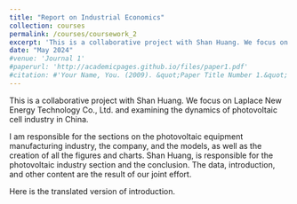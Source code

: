 ```yaml
---
title: "Report on Industrial Economics"
collection: courses
permalink: /courses/coursework_2
excerpt: 'This is a collaborative project with Shan Huang. We focus on Laplace New Energy Technology Co., Ltd. and examining the dynamics of photovoltaic cell industry in China.'
date: "May 2024"
#venue: 'Journal 1'
#paperurl: 'http://academicpages.github.io/files/paper1.pdf'
#citation: #'Your Name, You. (2009). &quot;Paper Title Number 1.&quot; <i>Journal 1</i>. 1(1).'
---
```


This is a collaborative project with Shan Huang. We focus on Laplace New Energy Technology Co., Ltd. and examining the dynamics of photovoltaic cell industry in China.

I am responsible for the sections on the photovoltaic equipment manufacturing industry, the company, and the models, as well as the creation of all the figures and charts. Shan Huang, is responsible for the photovoltaic industry section and the conclusion. The data, introduction, and other content are the result of our joint effort.

Here is the translated version of introduction.